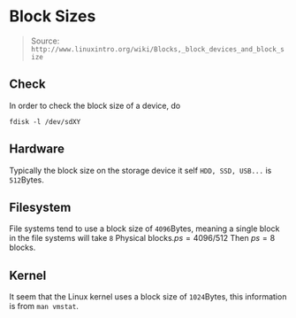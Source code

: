 

# Block Sizes

> Source: `http://www.linuxintro.org/wiki/Blocks,_block_devices_and_block_size`

## Check

In order to check the block size of a device, do

```
fdisk -l /dev/sdXY
```

## Hardware

Typically the block size on the storage device it self `HDD, SSD, USB...` is `512`Bytes.

## Filesystem

File systems tend to use a block size of `4096`Bytes, meaning a single block in the file systems will take `8` Physical blocks.$ps=4096/512$ Then $ps=8$ blocks.

## Kernel

It seem that the Linux kernel uses a block size of `1024`Bytes, this information is from `man vmstat`.
